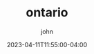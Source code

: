 ---
date: 2023-04-11T11:55:00-04:00
title: "ontario"
ab: "OT"
seo_title: "Contact ontario Member of parliament"
description: Contact ontario representatives
author: john
url:  /canada/ontario/
flag: seal.png
weight: 1
---